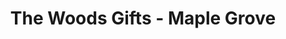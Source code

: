 ---
title: "The Woods Gifts - Maple Grove"
url: /maple-grove/the-woods-gifts-maple-grove/
shop: gift
---